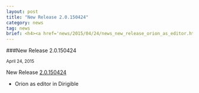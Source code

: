```yaml
---
layout: post
title: "New Release 2.0.150424"
category: news
tag: news
brief: <h4><a href='news/2015/04/24/news_new_release_orion_as_editor.html'>New Release 2.0.150424</a></h4> <sub class="post-info">April 24, 2015</sub></br>
---
```


###New Release 2.0.150424

<sub class="post-info">April 24, 2015</sub>
	
New Release 
[2.0.150424](https://github.com/SAP/cloud-dirigible/releases/tag/2.0.150424)
- Orion as editor in Dirigible
